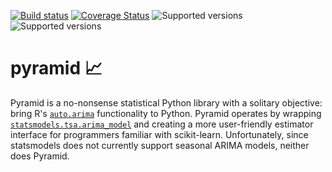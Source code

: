 [![Build status](https://travis-ci.org/tgsmith61591/pyramid.svg?branch=master)](https://travis-ci.org/tgsmith61591/pyramid)
[![Coverage Status](https://coveralls.io/repos/github/tgsmith61591/pyramid/badge.svg?branch=master)](https://coveralls.io/github/tgsmith61591/pyramid?branch=master)
![Supported versions](https://img.shields.io/badge/python-2.7-blue.svg)
![Supported versions](https://img.shields.io/badge/python-3.5-blue.svg)

# pyramid :chart_with_upwards_trend:
Pyramid is a no-nonsense statistical Python library with a solitary objective: bring R's
[`auto.arima`](https://www.rdocumentation.org/packages/forecast/versions/7.3/topics/auto.arima)
functionality to Python. Pyramid operates by wrapping
[`statsmodels.tsa.arima_model`](https://github.com/statsmodels/statsmodels) and creating a more
user-friendly estimator interface for programmers familiar with scikit-learn. Unfortunately, since
statsmodels does not currently support seasonal ARIMA models, neither does Pyramid.

